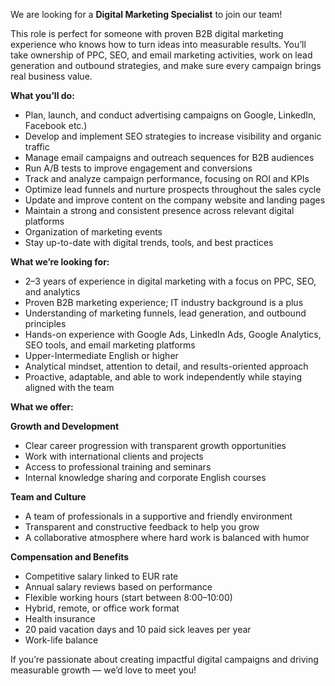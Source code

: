We are looking for a **Digital Marketing Specialist** to join our team!

This role is perfect for someone with proven B2B digital marketing experience
who knows how to turn ideas into measurable results. You’ll take ownership of
PPC, SEO, and email marketing activities, work on lead generation and outbound
strategies, and make sure every campaign brings real business value.

**What you’ll do:**

  * Plan, launch, and conduct advertising campaigns on Google, LinkedIn, Facebook etc.) 
  * Develop and implement SEO strategies to increase visibility and organic traffic 
  * Manage email campaigns and outreach sequences for B2B audiences 
  * Run A/B tests to improve engagement and conversions 
  * Track and analyze campaign performance, focusing on ROI and KPIs 
  * Optimize lead funnels and nurture prospects throughout the sales cycle 
  * Update and improve content on the company website and landing pages 
  * Maintain a strong and consistent presence across relevant digital platforms 
  * Organization of marketing events 
  * Stay up-to-date with digital trends, tools, and best practices 

**What we’re looking for:**

  * 2–3 years of experience in digital marketing with a focus on PPC, SEO, and analytics 
  * Proven B2B marketing experience; IT industry background is a plus 
  * Understanding of marketing funnels, lead generation, and outbound principles 
  * Hands-on experience with Google Ads, LinkedIn Ads, Google Analytics, SEO tools, and email marketing platforms 
  * Upper-Intermediate English or higher 
  * Analytical mindset, attention to detail, and results-oriented approach 
  * Proactive, adaptable, and able to work independently while staying aligned with the team 

**What we offer:**

**Growth and Development**

  * Clear career progression with transparent growth opportunities 
  * Work with international clients and projects 
  * Access to professional training and seminars 
  * Internal knowledge sharing and corporate English courses 

**Team and Culture**

  * A team of professionals in a supportive and friendly environment 
  * Transparent and constructive feedback to help you grow 
  * A collaborative atmosphere where hard work is balanced with humor 

**Compensation and Benefits**

  * Competitive salary linked to EUR rate 
  * Annual salary reviews based on performance 
  * Flexible working hours (start between 8:00–10:00)
  * Hybrid, remote, or office work format 
  * Health insurance 
  * 20 paid vacation days and 10 paid sick leaves per year 
  * Work-life balance 

If you’re passionate about creating impactful digital campaigns and driving
measurable growth — we’d love to meet you!